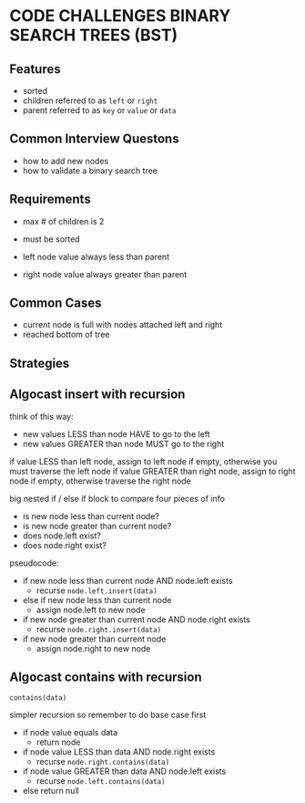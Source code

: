 # CODE CHALLENGES BINARY SEARCH TREES (BST)

## Features

- sorted
- children referred to as `left` or `right`
- parent referred to as `key` or `value` or `data`

## Common Interview Questons

- how to add new nodes
- how to validate a binary search tree

## Requirements

- max # of children is 2
- must be sorted

- left node value always less than parent
- right node value always greater than parent

## Common Cases

- current node is full with nodes attached left and right
- reached bottom of tree

## Strategies

## Algocast insert with recursion

think of this way:

- new values LESS than node HAVE to go to the left
- new values GREATER than node MUST go to the right

if value LESS than left node, assign to left node if empty, otherwise you must traverse the left node
if value GREATER than right node, assign to right node if empty, otherwise traverse the right node

big nested if / else if block to compare four pieces of info

- is new node less than current node?
- is new node greater than current node?
- does node.left exist?
- does node.right exist?

pseudocode:

- if new node less than current node AND node.left exists
  - recurse `node.left.insert(data)`
- else if new node less than current node
  - assign node.left to new node
- if new node greater than current node AND node.right exists
  - recurse `node.right.insert(data)`
- if new node greater than current node
  - assign node.right to new node

## Algocast contains with recursion

`contains(data)`

simpler recursion so remember to do base case first

- if node value equals data
  - return node
- if node value LESS than data AND node.right exists
  - recurse `node.right.contains(data)`
- if node value GREATER than data AND node.left exists
  - recurse `node.left.contains(data)`
- else return null
